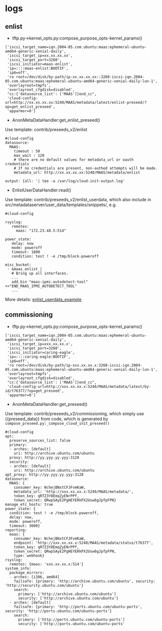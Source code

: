 # logs

## enlist
* tftp.py->kernel_opts.py:compose_purpose_opts-kernel_params()
```
['iscsi_target_name=iqn.2004-05.com.ubuntu:maas:ephemeral-ubuntu-amd64-generic-xenial-daily', 
 'iscsi_target_ip=xx.xx.xx.xx', 
 'iscsi_target_port=3260', 
 'iscsi_initiator=maas-enlist', 
 'ip=::::maas-enlist:BOOTIF', 
 'ip6=off', 
 'ro root=/dev/disk/by-path/ip-xx.xx.xx.xx::3260-iscsi-iqn.2004-05.com.ubuntu:maas:ephemeral-ubuntu-amd64-generic-xenial-daily-lun-1', 
 'overlayroot=tmpfs', 
 'overlayroot_cfgdisk=disabled', 
 "cc:{'datasource_list': ['MAAS']}end_cc", 
 'cloud-config-url=http://xx.xx.xx.xx:5240/MAAS/metadata/latest/enlist-preseed/?op=get_enlist_preseed', 
 'apparmor=0']
```
* AnonMetaDataHandler:get_enlist_preseed()

Use template: contrib/preseeds_v2/enlist
```
#cloud-config
datasource:
  MAAS:
    timeout : 50
    max_wait : 120
    # there are no default values for metadata_url or oauth credentials
    # If no credentials are present, non-authed attempts will be made.
    metadata_url: http://xx.xx.xx.xx:5240/MAAS/metadata/enlist

output: {all: '| tee -a /var/log/cloud-init-output.log'
```
* EnlistUserDataHandler:read()

Use template: contrib/preseeds_v2/enlist_userdata, which also include in src/metadataserver/user_data/templates/snippets/, e.g.
```
#cloud-config

rsyslog:
   remotes:
     maas: "172.23.48.5:514"

power_state:
   delay: now
   mode: poweroff
   timeout: 1800
   condition: test ! -e /tmp/block-poweroff

misc_bucket:
 - &maas_enlist |
   # Bring up all interfaces. 
   ...
   add_bin "maas-ipmi-autodetect-tool" <<"END_MAAS_IPMI_AUTODETECT_TOOL"
   ...
```
More details: [enlist_userdata_example](https://github.com/romans1212notes/eng-notes/blob/master/maas/enlist_userdata_example)

## commissioning
* tftp.py->kernel_opts.py:compose_purpose_opts-kernel_params()
```
['iscsi_target_name=iqn.2004-05.com.ubuntu:maas:ephemeral-ubuntu-amd64-generic-xenial-daily', 
 'iscsi_target_ip=xxx.xx.xx.x', 
 'iscsi_target_port=3260', 
 'iscsi_initiator=caring-eagle', 
 'ip=::::caring-eagle:BOOTIF', 
 'ip6=off', 
 'ro root=/dev/disk/by-path/ip-xxx.xx.xx.x:3260-iscsi-iqn.2004-05.com.ubuntu:maas:ephemeral-ubuntu-amd64-generic-xenial-daily-lun-1', 
 'overlayroot=tmpfs', 
 'overlayroot_cfgdisk=disabled', 
 "cc:{'datasource_list': ['MAAS']}end_cc", 
 'cloud-config-url=http://xxx.xx.xx.x:5240/MAAS/metadata/latest/by-id/t76377/?op=get_preseed', 
 'apparmor=0']
```
* AnonMetaDataHandler:get_preseed()

Use template: contrib/preseeds_v2/commissioning, which simply use {{preseed_data}} from code, which is generated by ```compose_preseed.py:_compose_cloud_init_preseed()```
```
#cloud-config
apt:
  preserve_sources_list: false
  primary:
  - arches: [default]
    uri: http://archive.ubuntu.com/ubuntu
  proxy: http://yy.yyy.yy.yyy:3128
  security:
  - arches: [default]
    uri: http://archive.ubuntu.com/ubuntu
apt_proxy: http://yy.yyy.yy.yyy:3128
datasource:
  MAAS: {
    consumer_key: NchejBNxtCFJFvmKaW,
    metadata_url: 'http://xxx.xx.xx.x:5240/MAAS/metadata/',
    token_key: qRTZ3Y8EmqZyENrPPf,
    token_secret: QRwpSAyE2PgHEYERkPX2Usw6gJpfpFPN}
manage_etc_hosts: true
power_state: {
  condition: test ! -e /tmp/block-poweroff,
  delay: now,
  mode: poweroff,
  timeout: 3600}
reporting:
  maas: {
    consumer_key: NchejBNxtCFJFvmKaW,
    endpoint: 'http://xxx.xx.xx.x:5240/MAAS/metadata/status/t76377',
    token_key: qRTZ3Y8EmqZyENrPPf,
    token_secret: QRwpSAyE2PgHEYERkPX2Usw6gJpfpFPN,
    type: webhook}
rsyslog:
  remotes: {maas: 'xxx.xx.xx.x:514'}
system_info:
  package_mirrors:
  - arches: [i386, amd64]
    failsafe: {primary: 'http://archive.ubuntu.com/ubuntu', security: 'http://security.ubuntu.com/ubuntu'}
    search:
      primary: ['http://archive.ubuntu.com/ubuntu']
      security: ['http://archive.ubuntu.com/ubuntu']
  - arches: [default]
    failsafe: {primary: 'http://ports.ubuntu.com/ubuntu-ports', security: 'http://ports.ubuntu.com/ubuntu-ports'}
    search:
      primary: ['http://ports.ubuntu.com/ubuntu-ports']
      security: ['http://ports.ubuntu.com/ubuntu-ports'
```
